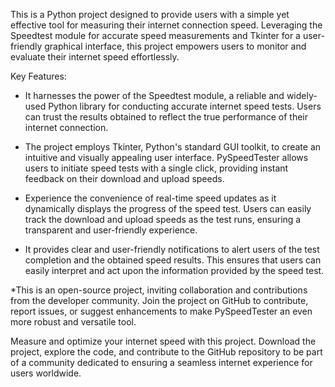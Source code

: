 This is a Python project designed to provide users with a simple yet effective tool for measuring their internet connection speed. Leveraging the Speedtest module for accurate speed measurements and Tkinter for a user-friendly graphical interface, this project empowers users to monitor and evaluate their internet speed effortlessly.

Key Features:

* It harnesses the power of the Speedtest module, a reliable and widely-used Python library for conducting accurate internet speed tests. Users can trust the results obtained to reflect the true performance of their internet connection.

* The project employs Tkinter, Python's standard GUI toolkit, to create an intuitive and visually appealing user interface. PySpeedTester allows users to initiate speed tests with a single click, providing instant feedback on their download and upload speeds.

* Experience the convenience of real-time speed updates as it dynamically displays the progress of the speed test. Users can easily track the download and upload speeds as the test runs, ensuring a transparent and user-friendly experience.

* It provides clear and user-friendly notifications to alert users of the test completion and the obtained speed results. This ensures that users can easily interpret and act upon the information provided by the speed test.

*This is an open-source project, inviting collaboration and contributions from the developer community. Join the project on GitHub to contribute, report issues, or suggest enhancements to make PySpeedTester an even more robust and versatile tool.

Measure and optimize your internet speed with this project. Download the project, explore the code, and contribute to the GitHub repository to be part of a community dedicated to ensuring a seamless internet experience for users worldwide.





